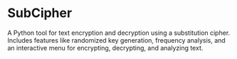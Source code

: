 # SubCipher
A Python tool for text encryption and decryption using a substitution cipher. Includes features like randomized key generation, frequency analysis, and an interactive menu for encrypting, decrypting, and analyzing text.
